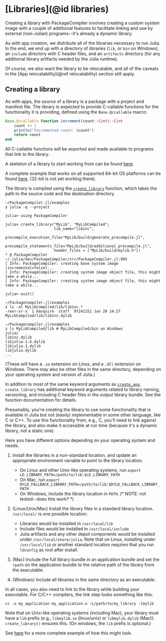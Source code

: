 # [Libraries](@id libraries)

Creating a library with PackageCompiler involves creating a custom system image with a couple of
additional features to facilitate linking and use by external (non-Julian) programs--it's already
a dynamic library.

As with app creation, we distribute all of the libraries necessary to run Julia. In the end, we
end up with a directory of libraries (`lib`, or `bin` on Windows), an `include` directory
with C header files, and an `artifacts` directory (for any additional library artifacts needed
by the Julia runtime).

Of course, we also want the library to be relocatable, and all of the caveats
in the [App relocatability](@ref relocatability) section still apply.

## Creating a library

As with apps, the source of a library is a package with a project and manifest file.
The library is expected to provide C-callable functions for the functionality it
is providing, defined using the `Base.@ccallable` macro:

```julia
Base.@ccallable function increment(count::Cint)::Cint
    count += 1
    println("Incremented count: $count")
    return count
end
```

All C-callable functions will be exported and made available to programs that link to the 
library.

A skeleton of a library to start working from can be found 
[here](https://github.com/JuliaLang/PackageCompiler.jl/tree/master/examples/MyLib).

A complete example that works on all supported 64-bit OS platforms can be found [here](https://github.com/simonbyrne/libcg).
(32-bit is not yet working there).

The library is compiled using the [`create_library`](@ref) function, which takes the path to the
source code and the destination directory. 

```
~/PackageCompiler.jl/examples
❯ julia -q --project

julia> using PackageCompiler

julia> create_library("MyLib", "MyLibCompiled";
                      lib_name="libinc",
                      precompile_execution_file="MyLib/build/generate_precompile.jl",
                      precompile_statements_file="MyLib/build/additional_precompile.jl",
                      header_files = ["MyLib/build/mylib.h"])
└ @ PackageCompiler ~/.julia/dev/PackageCompiler/src/PackageCompiler.jl:903
[ Info: PackageCompiler: creating base system image (incremental=false)...
[ Info: PackageCompiler: creating system image object file, this might take a while...
[ Info: PackageCompiler: creating system image object file, this might take a while...

julia> exit()

~/PackageCompiler.jl/examples
❯ ls -al MyLibCompiled/lib/libinc.*
-rwxr-xr-x  1 kmsquire  staff  97241152 Jan 28 14:27 MyLibCompiled/lib/libinc.dylib

~/PackageCompiler.jl/examples
❯ ls MyLibCompiled/lib # MyLibCompiled/bin on Windows
julia/
libinc.dylib
libjulia.1.6.dylib
libjulia.1.dylib
libjulia.dylib
...
```

(These will have a `.so` extension on Linux, and a `.dll` extension on Windows. There may also
be other files in the same directory, depending on your operating system and version of Julia.)

In addition to most of the same keyword arguments as 
[`create_app`](@ref), `create_library` has additional keyword arguments related to library
naming, versioning, and including C header files in the output library bundle. See the function
documentation for details.

Presumably, you're creating the library to use some functionality that is available in Julia
but not (easily) implementable in some other language, like C or C++. To use this functionality
from, e.g., C, you'll need to link against the library, and also make it accessible at run time
(because it's a dynamic library, not a static one).

Here you have different options depending on your operating system and needs.

1. Install the libraries in a non-standard location, and update an appropriate environment
   variable to point to the library location.
   * On Linux and other Unix-like operating systems, run `export LD_LIBRARY_PATH=/path/to/lib:$LD_LIBRARY_PATH`
   * On Mac, run `export DYLD_FALLBACK_LIBRARY_PATH=/path/to/lib:$DYLD_FALLBACK_LIBRARY_PATH`
   * On Windows, include the library location in `PATH`. (* NOTE: not tested--does this work? *)

2. (Linux/Unix/Mac) Install the library files in a standard library location. `/usr/local/`
   is one possible location:
   * Libraries would be installed in `/usr/local/lib`
   * Include files would be installed in `/usr/local/include`
   * Julia artifacts and any other depot components would be installed under `/usr/local/share/julia`.
   Note that on Linux, installing under `/usr/local/lib` or another standard location requires 
   that you run `ldconfig` as root after install.

3. (Mac) Include the full library bundle in an application bundle and set the `rpath`
   on the application bundle to the relative path of the library from the executable.

4. (Windows) Include all libraries in the same directory as an executable.

In all cases, you also need to link to the library while building your executable. For C/C++
compilers, the link step looks something like this:

```
cc -o my_application my_application.o -L/path/to/my_library -lmylib
```

Note that on Unix-like operating systems (including Mac), your library must have a `lib` prefix
(e.g., `libmylib.so` (linux/unix) or `libmylib.dylib` (Mac)). `create_library()` ensures this.
(On windows, the `lib` prefix is optional.)

See [here](https://github.com/simonbyrne/libcg) for a more complete example of how this might look.

